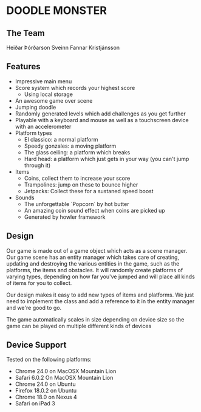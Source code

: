 DOODLE MONSTER
==============

The Team
--------
  Heiðar Þórðarson
  Sveinn Fannar Kristjánsson

Features
--------
* Impressive main menu
* Score system which records your highest score
    * Using local storage
* An awesome game over scene
* Jumping doodle
* Randomly generated levels which add challenges as you get further
* Playable with a keyboard and mouse as well as a touchscreen device with an accelerometer
* Platform types
    * El classico: a normal platform
    * Speedy gonzales: a moving platform
    * The glass ceiling: a platform which breaks
    * Hard head: a platform which just gets in your way (you can't jump through it)
* Items
    * Coins, collect them to increase your score
    * Trampolines: jump on these to bounce higher
    * Jetpacks: Collect these for a sustaned speed boost
* Sounds
    * The unforgettable ´Popcorn´ by hot butter
    * An amazing coin sound effect when coins are picked up
    * Generated by howler framework

Design
------
Our game is made out of a game object which acts as a scene manager.
Our game scene has an entity manager which takes care of creating, updating and destroying the various entities in the game, such as
the platforms, the items and obstacles. It will randomly create platforms of varying types, depending on how far you've jumped and
will place all kinds of items for you to collect.

Our design makes it easy to add new types of items and platforms. We just need to implement the class and add a reference to it in the
entity manager and we're good to go.

The game automatically scales in size depending on device size so the game can be played on multiple different kinds of devices

Device Support
--------------
Tested on the following platforms:

* Chrome 24.0 on MacOSX Mountain Lion
* Safari 6.0.2 On MacOSX Mountain Lion
* Chrome 24.0 on Ubuntu
* Firefox 18.0.2 on Ubuntu
* Chrome 18.0 on Nexus 4
* Safari on iPad 3
